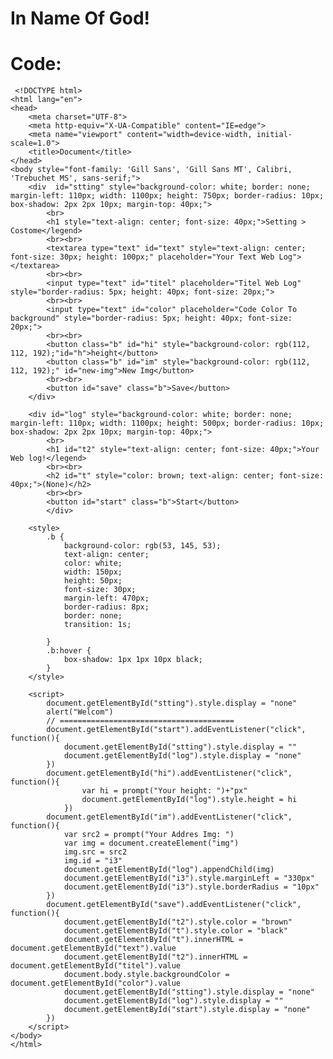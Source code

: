 # In Name Of God!

# Code:

     <!DOCTYPE html>
    <html lang="en">
    <head>
        <meta charset="UTF-8">
        <meta http-equiv="X-UA-Compatible" content="IE=edge">
        <meta name="viewport" content="width=device-width, initial-scale=1.0">
        <title>Document</title>
    </head>
    <body style="font-family: 'Gill Sans', 'Gill Sans MT', Calibri, 'Trebuchet MS', sans-serif;">
        <div  id="stting" style="background-color: white; border: none; margin-left: 110px; width: 1100px; height: 750px; border-radius: 10px; box-shadow: 2px 2px 10px; margin-top: 40px;">
            <br>
            <h1 style="text-align: center; font-size: 40px;">Setting > Costome</legend>
            <br><br>
            <textarea type="text" id="text" style="text-align: center; font-size: 30px; height: 100px;" placeholder="Your Text Web Log"></textarea>
            <br><br>
            <input type="text" id="titel" placeholder="Titel Web Log" style="border-radius: 5px; height: 40px; font-size: 20px;">
            <br><br>
            <input type="text" id="color" placeholder="Code Color To background" style="border-radius: 5px; height: 40px; font-size: 20px;">
            <br><br>
            <button class="b" id="hi" style="background-color: rgb(112, 112, 192);"id="h">height</button>
            <button class="b" id="im" style="background-color: rgb(112, 112, 192);" id="new-img">New Img</button>
            <br><br>
            <button id="save" class="b">Save</button>
        </div>

        <div id="log" style="background-color: white; border: none; margin-left: 110px; width: 1100px; height: 500px; border-radius: 10px; box-shadow: 2px 2px 10px; margin-top: 40px;">
            <br>
            <h1 id="t2" style="text-align: center; font-size: 40px;">Your Web log!</legend>
            <br><br>
            <h2 id="t" style="color: brown; text-align: center; font-size: 40px;">(None)</h2>
            <br><br>
            <button id="start" class="b">Start</button>
            </div>

        <style>
            .b {
                background-color: rgb(53, 145, 53);
                text-align: center;
                color: white;
                width: 150px;
                height: 50px;
                font-size: 30px;
                margin-left: 470px;
                border-radius: 8px;
                border: none;
                transition: 1s;

            }
            .b:hover {
                box-shadow: 1px 1px 10px black;
            }
        </style>

        <script>
            document.getElementById("stting").style.display = "none"
            alert("Welcom")
            // =======================================
            document.getElementById("start").addEventListener("click", function(){
                document.getElementById("stting").style.display = ""
                document.getElementById("log").style.display = "none"  
            })
            document.getElementById("hi").addEventListener("click", function(){
                    var hi = prompt("Your height: ")+"px"
                    document.getElementById("log").style.height = hi
                }) 
            document.getElementById("im").addEventListener("click", function(){
                var src2 = prompt("Your Addres Img: ")
                var img = document.createElement("img")
                img.src = src2
                img.id = "i3"
                document.getElementById("log").appendChild(img)
                document.getElementById("i3").style.marginLeft = "330px"
                document.getElementById("i3").style.borderRadius = "10px"
            })
            document.getElementById("save").addEventListener("click", function(){
                document.getElementById("t2").style.color = "brown"
                document.getElementById("t").style.color = "black"
                document.getElementById("t").innerHTML = document.getElementById("text").value
                document.getElementById("t2").innerHTML = document.getElementById("titel").value
                document.body.style.backgroundColor = document.getElementById("color").value
                document.getElementById("stting").style.display = "none"
                document.getElementById("log").style.display = "" 
                document.getElementById("start").style.display = "none"
            })
        </script>
    </body>
    </html>
